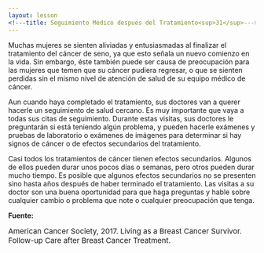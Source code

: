 ```yaml
---
layout: lesson
<!---title: Seguimiento Médico después del Tratamiento<sup>31</sup>--->
---
```


Muchas mujeres se sienten aliviadas y entusiasmadas al finalizar el tratamiento del cáncer de seno, ya que esto señala un nuevo comienzo en la vida. Sin embargo, éste también puede ser causa de preocupación para las mujeres que temen que su cáncer pudiera regresar, o que se sienten perdidas sin el mismo nivel de atención de salud de su equipo médico de cáncer.

Aun cuando haya completado el tratamiento, sus doctores van a querer hacerle un seguimiento de salud cercano. Es muy importante que vaya a todas sus citas de seguimiento. Durante estas visitas, sus doctores le preguntarán si está teniendo algún problema, y pueden hacerle exámenes y pruebas de laboratorio o exámenes de imágenes para determinar si hay signos de cáncer o de efectos secundarios del tratamiento.

Casi todos los tratamientos de cáncer tienen efectos secundarios. Algunos de ellos pueden durar unos pocos días o semanas, pero otros pueden durar mucho tiempo. Es posible que algunos efectos secundarios no se presenten sino hasta años después de haber terminado el tratamiento. Las visitas a su doctor son una buena oportunidad para que haga preguntas y hable sobre cualquier cambio o problema que note o cualquier preocupación que tenga.

**Fuente:**

<span style="font-size:15px;">American Cancer Society, 2017. Living as a Breast Cancer Survivor. Follow-up Care after Breast Cancer Treatment.</span>



